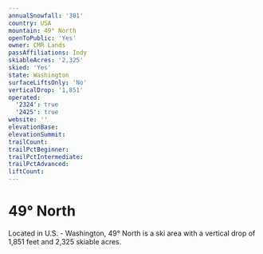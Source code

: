 ```yaml
---
annualSnowfall: '301'
country: USA
mountain: 49° North
openToPublic: 'Yes'
owner: CMR Lands
passAffiliations: Indy
skiableAcres: '2,325'
skied: 'Yes'
state: Washington
surfaceLiftsOnly: 'No'
verticalDrop: '1,851'
operated:
  '2324': true
  '2425': true
website: ''
elevationBase:
elevationSummit:
trailCount:
trailPctBeginner:
trailPctIntermediate:
trailPctAdvanced:
liftCount:
---
```



# 49° North

Located in U.S. - Washington, 49° North is a ski area with a vertical drop of 1,851 feet and 2,325 skiable acres.
